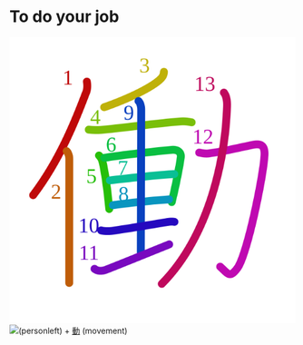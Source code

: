 # To do your job
![50cd](Kanji/kanji-colorize/50cd.svg)
![](http://www.kanjidamage.com/assets/radsmall/man-d0fa8d3e87b0dcd06a7777a6693f057bfe7d041f88edfa20c6663c61cf324435.jpg)(personleft) + [動](Kanji/kanji-dict/動.md) (movement)